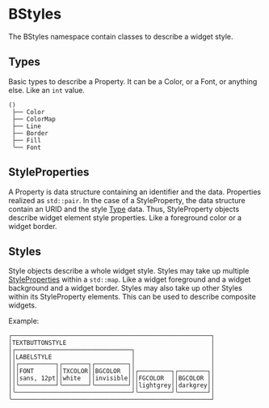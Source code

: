 # BStyles

The BStyles namespace contain classes to describe a widget style.


## Types

Basic types to describe a Property. It can be a Color, or a Font, or anything
else. Like an `int` value.

```
()
 ├── Color
 ├── ColorMap
 ├── Line
 ├── Border
 ├── Fill
 ╰── Font
```


## StyleProperties

A Property is data structure containing an identifier and the data. Properties 
realized as `std::pair`. In the case of a StyleProperty, the data structure 
contain an URID and the style [Type](#Types) data. Thus, StyleProperty objects
describe widget element style properties. Like a foreground color or a widget 
border.


## Styles

Style objects describe a whole widget style. Styles may take up multiple 
[StyleProperties](#StyleProperties) within a `std::map`. Like a widget
foreground and a widget background and a widget border. Styles may also take up
other Styles within its StyleProperty elements. This can be used to describe
composite widgets.

Example:
```
┌───────────────────────────────────────────────────────┐
│TEXTBUTTONSTYLE                                        │
│┌────────────────────────────────┐                     │
││LABELSTYLE                      │                     │
││┌──────────┐┌───────┐┌─────────┐│                     │
│││FONT      ││TXCOLOR││BGCOLOR  ││┌─────────┐┌────────┐│  
│││sans, 12pt││white  ││invisible│││FGCOLOR  ││BGCOLOR ││ 
││╰──────────┘╰───────┘╰─────────┘││lightgrey││darkgrey││
│╰────────────────────────────────┘╰─────────┘╰────────┘│
╰───────────────────────────────────────────────────────┘
```

